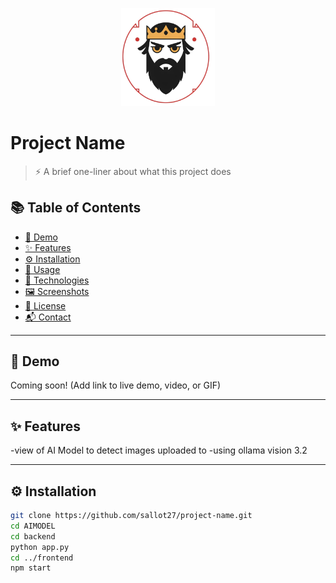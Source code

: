 <p align="center">
  <img src="icon.jpg" alt="Sallot27 Logo" width="150"/>
</p>

# Project Name

> ⚡ A brief one-liner about what this project does

## 📚 Table of Contents
- [🎥 Demo](#demo)
- [✨ Features](#features)
- [⚙ Installation](#installation)
- [🚀 Usage](#usage)
- [🧰 Technologies](#technologies)
- [🖼 Screenshots](#screenshots)
- [🪪 License](#license)
- [📬 Contact](#contact)

---

## 🎥 Demo

Coming soon! (Add link to live demo, video, or GIF)

---

## ✨ Features
  -view of AI Model to detect images uploaded to 
  -using ollama vision 3.2
  
---

## ⚙ Installation

```bash
git clone https://github.com/sallot27/project-name.git
cd AIMODEL
cd backend
python app.py
cd ../frontend
npm start

